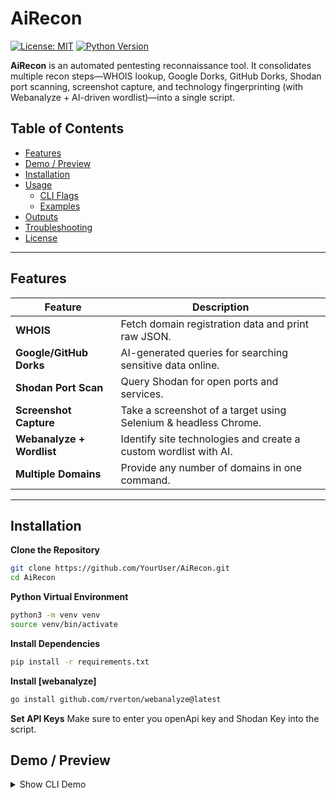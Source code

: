 # AiRecon

[![License: MIT](https://img.shields.io/badge/License-MIT-green.svg)](#license)
[![Python Version](https://img.shields.io/badge/Python-3.7%2B-blue.svg)](#requirements)

**AiRecon** is an automated pentesting reconnaissance tool. It consolidates multiple recon steps—WHOIS lookup, Google Dorks, GitHub Dorks, Shodan port scanning, screenshot capture, and technology fingerprinting (with Webanalyze + AI-driven wordlist)—into a single script.

## Table of Contents
- [Features](#features)
- [Demo / Preview](#demo--preview)
- [Installation](#installation)
- [Usage](#usage)
  - [CLI Flags](#cli-flags)
  - [Examples](#examples)
- [Outputs](#outputs)
- [Troubleshooting](#troubleshooting)
- [License](#license)

---

## Features

| Feature                            | Description                                                       |
|------------------------------------|-------------------------------------------------------------------|
| **WHOIS**                          | Fetch domain registration data and print raw JSON.               |
| **Google/GitHub Dorks**           | AI-generated queries for searching sensitive data online.         |
| **Shodan Port Scan**              | Query Shodan for open ports and services.                         |
| **Screenshot Capture**            | Take a screenshot of a target using Selenium & headless Chrome.   |
| **Webanalyze + Wordlist**         | Identify site technologies and create a custom wordlist with AI.  |
| **Multiple Domains**              | Provide any number of domains in one command.                     |

---
## Installation
**Clone the Repository**  
   ```bash
   git clone https://github.com/YourUser/AiRecon.git
   cd AiRecon
```
**Python Virtual Environment**
  ```bash
  python3 -m venv venv
source venv/bin/activate
```
**Install Dependencies**
```bash
pip install -r requirements.txt
```
**Install [webanalyze]**
```bash
go install github.com/rverton/webanalyze@latest
```
**Set API Keys**
Make sure to enter you openApi key and Shodan Key into the script. 
## Demo / Preview

<details>
  <summary>Show CLI Demo</summary>

```bash
$ python airecon.py -all example.com testsite.org

=== Running ALL checks for: example.com ===
[+] Performing WHOIS Lookup...
[DEBUG] WHOIS target domain: example.com
[+] WHOIS Raw Data:
{
  "domain_name": "EXAMPLE.COM",
  "registrar": "XYZ Registrar",
  ...
}

[+] Performing Google Dorking...
[+] AI-Suggested Google Dorks:
  - site:example.com intitle:index.of
  - site:example.com filetype:env

...

[+] Capturing Screenshot...
[+] Screenshot saved as screenshot.png

[+] Finding Versions and Generating Wordlist...
[+] Detected Technologies and Versions:
  - Apache 2.4
[+] Custom Wordlist Saved: custom_wordlist.txt
